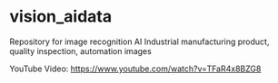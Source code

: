 # vision_aidata
Repository for image recognition AI Industrial manufacturing product, quality inspection, automation images

YouTube Video: https://www.youtube.com/watch?v=TFaR4x8BZG8

